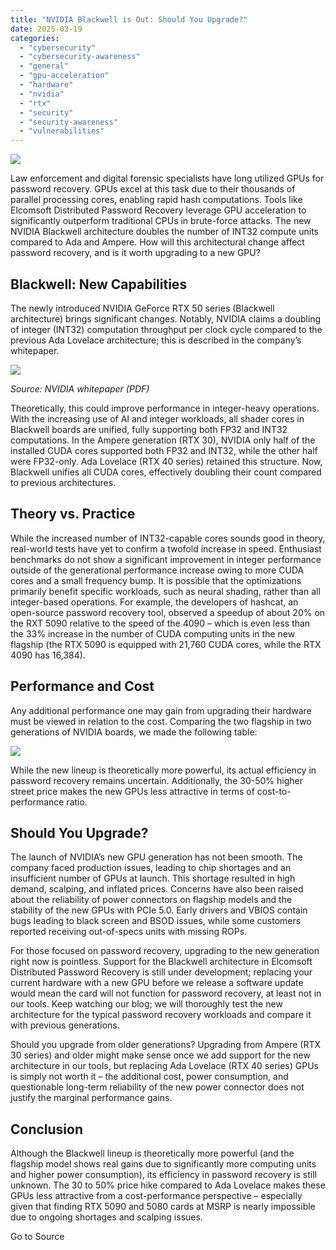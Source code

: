 ```yaml
---
title: "NVIDIA Blackwell is Out: Should You Upgrade?"
date: 2025-03-19
categories: 
  - "cybersecurity"
  - "cybersecurity-awareness"
  - "general"
  - "gpu-acceleration"
  - "hardware"
  - "nvidia"
  - "rtx"
  - "security"
  - "security-awareness"
  - "vulnerabilities"
---
```


![](https://blog.elcomsoft.com/wp-content/uploads/2022/06/nvidia-rtx-article_1200x630.jpg)

Law enforcement and digital forensic specialists have long utilized GPUs for password recovery. GPUs excel at this task due to their thousands of parallel processing cores, enabling rapid hash computations. Tools like Elcomsoft Distributed Password Recovery leverage GPU acceleration to significantly outperform traditional CPUs in brute-force attacks. The new NVIDIA Blackwell architecture doubles the number of INT32 compute units compared to Ada and Ampere. How will this architectural change affect password recovery, and is it worth upgrading to a new GPU?

## Blackwell: New Capabilities

The newly introduced NVIDIA GeForce RTX 50 series (Blackwell architecture) brings significant changes. Notably, NVIDIA claims a doubling of integer (INT32) computation throughput per clock cycle compared to the previous Ada Lovelace architecture; this is described in the company’s whitepaper.

![](https://blog.elcomsoft.com/wp-content/uploads/2025/02/blackwell.png)

_Source: NVIDIA whitepaper (PDF)_

Theoretically, this could improve performance in integer-heavy operations. With the increasing use of AI and integer workloads, all shader cores in Blackwell boards are unified, fully supporting both FP32 and INT32 computations. In the Ampere generation (RTX 30), NVIDIA only half of the installed CUDA cores supported both FP32 and INT32, while the other half were FP32-only. Ada Lovelace (RTX 40 series) retained this structure. Now, Blackwell unifies all CUDA cores, effectively doubling their count compared to previous architectures.

## Theory vs. Practice

While the increased number of INT32-capable cores sounds good in theory, real-world tests have yet to confirm a twofold increase in speed. Enthusiast benchmarks do not show a significant improvement in integer performance outside of the generational performance increase owing to more CUDA cores and a small frequency bump. It is possible that the optimizations primarily benefit specific workloads, such as neural shading, rather than all integer-based operations. For example, the developers of hashcat, an open-source password recovery tool, observed a speedup of about 20% on the RXT 5090 relative to the speed of the 4090 – which is even less than the 33% increase in the number of CUDA computing units in the new flagship (the RTX 5090 is equipped with 21,760 CUDA cores, while the RTX 4090 has 16,384).

## Performance and Cost

Any additional performance one may gain from upgrading their hardware must be viewed in relation to the cost. Comparing the two flagship in two generations of NVIDIA boards, we made the following table:

![](https://blog.elcomsoft.com/wp-content/uploads/2025/02/compare-blackwell.png)

While the new lineup is theoretically more powerful, its actual efficiency in password recovery remains uncertain. Additionally, the 30-50% higher street price makes the new GPUs less attractive in terms of cost-to-performance ratio.

## Should You Upgrade?

The launch of NVIDIA’s new GPU generation has not been smooth. The company faced production issues, leading to chip shortages and an insufficient number of GPUs at launch. This shortage resulted in high demand, scalping, and inflated prices. Concerns have also been raised about the reliability of power connectors on flagship models and the stability of the new GPUs with PCIe 5.0. Early drivers and VBIOS contain bugs leading to black screen and BSOD issues, while some customers reported receiving out-of-specs units with missing ROPs.

For those focused on password recovery, upgrading to the new generation right now is pointless. Support for the Blackwell architecture in Elcomsoft Distributed Password Recovery is still under development; replacing your current hardware with a new GPU before we release a software update would mean the card will not function for password recovery, at least not in our tools. Keep watching our blog; we will thoroughly test the new architecture for the typical password recovery workloads and compare it with previous generations.

Should you upgrade from older generations? Upgrading from Ampere (RTX 30 series) and older might make sense once we add support for the new architecture in our tools, but replacing Ada Lovelace (RTX 40 series) GPUs is simply not worth it – the additional cost, power consumption, and questionable long-term reliability of the new power connector does not justify the marginal performance gains.

## Conclusion

Although the Blackwell lineup is theoretically more powerful (and the flagship model shows real gains due to significantly more computing units and higher power consumption), its efficiency in password recovery is still unknown. The 30 to 50% price hike compared to Ada Lovelace makes these GPUs less attractive from a cost-performance perspective – especially given that finding RTX 5090 and 5080 cards at MSRP is nearly impossible due to ongoing shortages and scalping issues.

Go to Source
